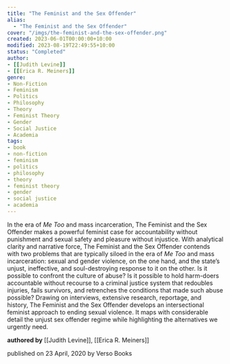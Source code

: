 ```yaml
---
title: "The Feminist and the Sex Offender"
alias:
  - "The Feminist and the Sex Offender"
cover: "/imgs/the-feminist-and-the-sex-offender.png"
created: 2023-06-01T00:00:00+10:00
modified: 2023-08-19T22:49:55+10:00
status: "Completed"
author:
- [[Judith Levine]]
- [[Erica R. Meiners]]
genre:
- Non-Fiction
- Feminism
- Politics
- Philosophy
- Theory
- Feminist Theory
- Gender
- Social Justice
- Academia
tags:
- book
- non-fiction
- feminism
- politics
- philosophy
- theory
- feminist theory
- gender
- social justice
- academia
---
```


In the era of *Me Too* and mass incarceration, The Feminist and the Sex Offender makes a powerful feminist case for accountability without punishment and sexual safety and pleasure without injustice. With analytical clarity and narrative force, The Feminist and the Sex Offender contends with two problems that are typically siloed in the era of *Me Too* and mass incarceration: sexual and gender violence, on the one hand, and the state’s unjust, ineffective, and soul-destroying response to it on the other. Is it possible to confront the culture of abuse? Is it possible to hold harm-doers accountable without recourse to a criminal justice system that redoubles injuries, fails survivors, and retrenches the conditions that made such abuse possible? Drawing on interviews, extensive research, reportage, and history, The Feminist and the Sex Offender develops an intersectional feminist approach to ending sexual violence. It maps with considerable detail the unjust sex offender regime while highlighting the alternatives we urgently need.

**authored by** [[Judith Levine]], [[Erica R. Meiners]]

published on 23 April, 2020 by Verso Books


